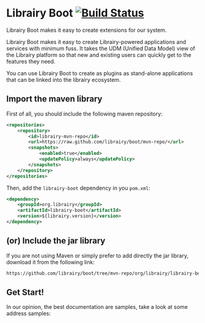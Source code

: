 # Librairy Boot  [![Build Status](https://travis-ci.org/librairy/boot.svg?branch=develop)](https://travis-ci.org/librairy/boot)

Librairy Boot makes it easy to create extensions for our system.



Librairy Boot makes it easy to create Librairy-powered applications and services with minimum fuss. It takes the UDM (Unified Data Model) view of the Librairy platform so that new and existing users can quickly get to the features they need.

You can use Librairy Boot to create as plugins as stand-alone applications that can be linked into the librairy ecosystem.

## Import the maven library

First of all, you should include the following maven repository:

```xml
<repositories>
    <repository>
        <id>librairy-mvn-repo</id>
        <url>https://raw.github.com/librairy/boot/mvn-repo/</url>
        <snapshots>
            <enabled>true</enabled>
            <updatePolicy>always</updatePolicy>
        </snapshots>
    </repository>
</repositories>
```

Then, add the `librairy-boot` dependency in you `pom.xml`:

```xml
<dependency>
    <groupId>org.librairy</groupId>
    <artifactId>librairy-boot</artifactId>
    <version>${librairy.version}</version>
</dependency>
```

## (or) Include the jar library

If you are not using Maven or simply prefer to add directly the jar library, download it from the following link:

```html
https://github.com/librairy/boot/tree/mvn-repo/org/librairy/librairy-boot
```

## Get Start!

In our opinion, the best documentation are samples, take a look at some address samples:

